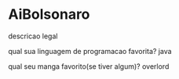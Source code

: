 # AiBolsonaro
descricao legal

qual sua linguagem de programacao favorita?
java

qual seu manga favorito(se tiver algum)?
overlord



